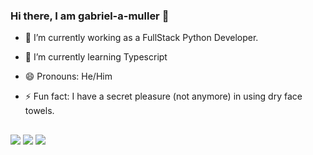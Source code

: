 ### Hi there, I am gabriel-a-muller 👋



- 🔭 I’m currently working as a FullStack Python Developer.
- 🌱 I’m currently learning Typescript
- 😄 Pronouns: He/Him
- ⚡ Fun fact: I have a secret pleasure (not anymore) in using dry face towels.


  
  ##
 
<div> 
  <a href="https://www.instagram.com/gabriel.tar.xz/" target="_blank"><img src="https://img.shields.io/badge/-Instagram-%23E4405F?style=for-the-badge&logo=instagram&logoColor=white" target="_blank"></a>
 <a href="https://discordapp.com/users/453580745605382144/" target="_blank"><img src="https://img.shields.io/badge/Discord-7289DA?style=for-the-badge&logo=discord&logoColor=white" target="_blank"></a> 
  <a href="https://www.linkedin.com/in/gabriel-alexandre-müller/" target="_blank"><img src="https://img.shields.io/badge/-LinkedIn-%230077B5?style=for-the-badge&logo=linkedin&logoColor=white" target="_blank"></a> 
</div>
